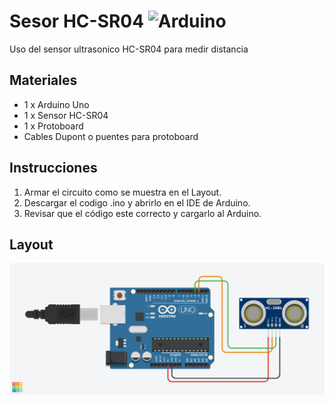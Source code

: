 # Sesor HC-SR04 ![Arduino](https://img.shields.io/badge/arduino-Rob%C3%B3tica-blue?logo=arduino)
Uso del sensor ultrasonico HC-SR04 para medir distancia

## Materiales
* 1 x Arduino Uno
* 1 x Sensor HC-SR04
* 1 x Protoboard
* Cables Dupont o puentes para protoboard

## Instrucciones
1) Armar el circuito como se muestra en el Layout.
2) Descargar el codigo .ino y abrirlo en el IDE de Arduino.
3) Revisar que el código este correcto y cargarlo al Arduino.

## Layout
![Layout](img/layout.png)